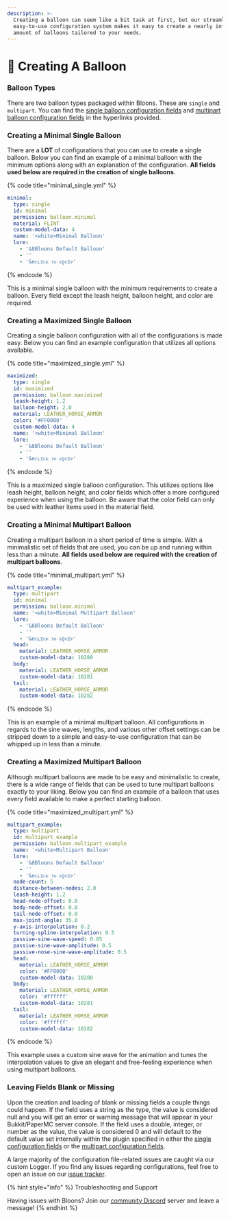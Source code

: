 ```yaml
---
description: >-
  Creating a balloon can seem like a bit task at first, but our streamlined and
  easy-to-use configuration system makes it easy to create a nearly infinite
  amount of balloons tailored to your needs.
---
```


# 🎈 Creating A Balloon

### Balloon Types

There are two balloon types packaged within Bloons. These are `single` and `multipart`. You can find the [single balloon configuration fields](single-configuration-fields.md) and [multipart balloon configuration fields](multipart-configuration-fields.md) in the hyperlinks provided.

### Creating a Minimal Single Balloon

There are a **LOT** of configurations that you can use to create a single balloon. Below you can find an example of a minimal balloon with the minimum options along with an explanation of the configuration. **All fields used below are required in the creation of single balloons**.

{% code title="minimal_single.yml" %}
```yaml
minimal:
  type: single
  id: minimal
  permission: balloon.minimal
  material: FLINT
  custom-model-data: 4
  name: '<white>Minimal Balloon'
  lore:
    - '&8Bloons Default Balloon'
    - ''
    - '&eᴄʟɪᴄᴋ ᴛᴏ ᴇǫᴜɪᴘ'
```
{% endcode %}

This is a minimal single balloon with the minimum requirements to create a balloon. Every field except the leash height, balloon height, and color are required.

### Creating a Maximized Single Balloon

Creating a single balloon configuration with all of the configurations is made easy. Below you can find an example configuration that utilizes all options available.

{% code title="maximized_single.yml" %}
```yaml
maximized:
  type: single
  id: maximized
  permission: balloon.maximized
  leash-height: 1.2
  balloon-height: 2.0
  material: LEATHER_HORSE_ARMOR
  color: '#FF0000'
  custom-model-data: 4
  name: '<white>Minimal Balloon'
  lore:
    - '&8Bloons Default Balloon'
    - ''
    - '&eᴄʟɪᴄᴋ ᴛᴏ ᴇǫᴜɪᴘ'
```
{% endcode %}

This is a maximized single balloon configuration. This utilizes options like leash height, balloon height, and color fields which offer a more configured experience when using the balloon. Be aware that the color field can only be used with leather items used in the material field.

### Creating a Minimal Multipart Balloon

Creating a multipart balloon in a short period of time is simple. With a minimalistic set of fields that are used, you can be up and running within less than a minute. **All fields used below are required with the creation of multipart balloons**.

{% code title="minimal_multipart.yml" %}
```yaml
multipart_example:
  type: multipart
  id: minimal
  permission: balloon.minimal
  name: '<white>Minimal Multipart Balloon'
  lore:
    - '&8Bloons Default Balloon'
    - ''
    - '&eᴄʟɪᴄᴋ ᴛᴏ ᴇǫᴜɪᴘ'
  head:
    material: LEATHER_HORSE_ARMOR
    custom-model-data: 10280
  body:
    material: LEATHER_HORSE_ARMOR
    custom-model-data: 10281
  tail:
    material: LEATHER_HORSE_ARMOR
    custom-model-data: 10282
```
{% endcode %}

This is an example of a minimal multipart balloon. All configurations in regards to the sine waves, lengths, and various other offset settings can be stripped down to a simple and easy-to-use configuration that can be whipped up in less than a minute.

### Creating a Maximized Multipart Balloon

Although multipart balloons are made to be easy and minimalistic to create, there is a wide range of fields that can be used to tune multipart balloons exactly to your liking. Below you can find an example of a balloon that uses every field available to make a perfect starting balloon.

{% code title="maximized_multipart.yml" %}
```yaml
multipart_example:
  type: multipart
  id: multipart_example
  permission: balloon.multipart_example
  name: '<white>Multipart Balloon'
  lore:
    - '&8Bloons Default Balloon'
    - ''
    - '&eᴄʟɪᴄᴋ ᴛᴏ ᴇǫᴜɪᴘ'
  node-count: 5
  distance-between-nodes: 2.0
  leash-height: 1.2
  head-node-offset: 0.0
  body-node-offset: 0.0
  tail-node-offset: 0.0
  max-joint-angle: 35.0
  y-axis-interpolation: 0.2
  turning-spline-interpolation: 0.5
  passive-sine-wave-speed: 0.05
  passive-sine-wave-amplitude: 0.5
  passive-nose-sine-wave-amplitude: 0.5
  head:
    material: LEATHER_HORSE_ARMOR
    color: '#FF0000'
    custom-model-data: 10280
  body:
    material: LEATHER_HORSE_ARMOR
    color: '#ffffff'
    custom-model-data: 10281
  tail:
    material: LEATHER_HORSE_ARMOR
    color: '#ffffff'
    custom-model-data: 10282
```
{% endcode %}

This example uses a custom sine wave for the animation and tunes the interpolation values to give an elegant and free-feeling experience when using multipart balloons.

### Leaving Fields Blank or Missing

Upon the creation and loading of blank or missing fields a couple things could happen. If the field uses a string as the type, the value is considered null and you will get an error or warning message that will appear in your Bukkit/PaperMC server console. If the field uses a double, integer, or number as the value, the value is considered 0 and will default to the default value set internally within the plugin specified in either the [single configuration fields](single-configuration-fields.md) or the [multipart configuration fields](multipart-configuration-fields.md).



A large majority of the configuration file-related issues are caught via our custom Logger. If you find any issues regarding configurations, feel free to open an issue on our [issue tracker](https://github.com/Jeqo-Studios/Bloons/issues?q=sort%3Aupdated-desc+is%3Aissue+is%3Aopen).

{% hint style="info" %}
Troubleshooting and Support

Having issues with Bloons? Join our [community Discord](https://jeqo.net/discord) server and leave a message!
{% endhint %}
